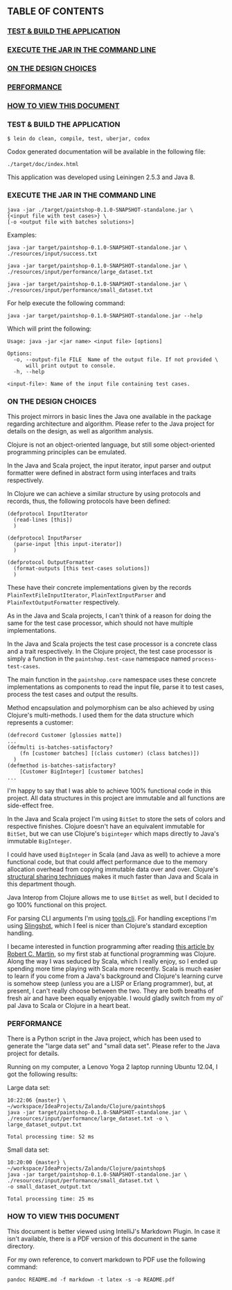 ## TABLE OF CONTENTS
### [TEST & BUILD THE APPLICATION](#test-and-build-the-application)
### [EXECUTE THE JAR IN THE COMMAND LINE](#execute-the-jar-in-the-command-line)
### [ON THE DESIGN CHOICES](#on-the-design-choices)
### [PERFORMANCE](#performance)
### [HOW TO VIEW THIS DOCUMENT](#how-to-view-this-document)

### <a name="test-and-build-the-application"></a> TEST & BUILD THE APPLICATION

    $ lein do clean, compile, test, uberjar, codox

Codox generated documentation will be available in the following file:

    ./target/doc/index.html

This application was developed using Leiningen 2.5.3 and Java 8.

### <a name="execute-the-jar-in-the-command-line"></a> EXECUTE THE JAR IN THE COMMAND LINE

    java -jar ./target/paintshop-0.1.0-SNAPSHOT-standalone.jar \
    {<input file with test cases>} \
    [-o <output file with batches solutions>]



Examples:

    java -jar target/paintshop-0.1.0-SNAPSHOT-standalone.jar \
    ./resources/input/success.txt
    
    java -jar target/paintshop-0.1.0-SNAPSHOT-standalone.jar \
    ./resources/input/performance/large_dataset.txt
    
    java -jar target/paintshop-0.1.0-SNAPSHOT-standalone.jar \
    ./resources/input/performance/small_dataset.txt


For help execute the following command:

    java -jar target/paintshop-0.1.0-SNAPSHOT-standalone.jar --help

Which will print the following:

    Usage: java -jar <jar name> <input file> [options]
    
    Options:
      -o, --output-file FILE  Name of the output file. If not provided \
          will print output to console.
      -h, --help
    
    <input-file>: Name of the input file containing test cases.

### <a name="on-the-design-choices"></a> ON THE DESIGN CHOICES

This project mirrors in basic lines the Java one available in the package regarding architecture and algorithm. Please refer to the Java project for details on the design, as well as algorithm analysis.

Clojure is not an object-oriented language, but still some object-oriented programming principles can be emulated.

In the Java and Scala project, the input iterator, input parser and output formatter were defined in abstract form using interfaces and traits respectively.

In Clojure we can achieve a similar structure by using protocols and records, thus, the following protocols have been defined:

    (defprotocol InputIterator
      (read-lines [this])
      )
  
    (defprotocol InputParser
      (parse-input [this input-iterator])
      )
    
    (defprotocol OutputFormatter
      (format-outputs [this test-cases solutions])
      )

These have their concrete implementations given by the records ```PlainTextFileInputIterator```, ```PlainTextInputParser``` and ```PlainTextOutputFormatter``` respectively.

As in the Java and Scala projects, I can't think of a reason for doing the same for the test case processor, which should not have multiple implementations.

In the Java and Scala projects the test case processor is a concrete class and a trait respectively. In the Clojure project, the test case processor is simply a function in the ```paintshop.test-case``` namespace named ```process-test-cases```.

The main function in the ```paintshop.core``` namespace uses these concrete implementations as components to read the input file, parse it to test cases, process the test cases and output the results.

Method encapsulation and polymorphism can be also achieved by using Clojure's multi-methods. I used them for the data structure which represents a customer:


    (defrecord Customer [glossies matte])
    ...
    (defmulti is-batches-satisfactory? 
        (fn [customer batches] [(class customer) (class batches)])
      )
    (defmethod is-batches-satisfactory?
        [Customer BigInteger] [customer batches]
    ...


I'm happy to say that I was able to achieve 100% functional code in this project. All data structures in this project are immutable and all functions are side-effect free.

In the Java and Scala project I'm using ```BitSet``` to store the sets of colors and respective finishes. Clojure doesn't have an equivalent immutable for ```BitSet```, but we can use Clojure's ```biginteger``` which maps directly to Java's immutable ```BigInteger```.

I could have used ```BigInteger``` in Scala (and Java as well) to achieve a more functional code, but that could affect performance due to the memory allocation overhead from copying immutable data over and over. Clojure's [structural sharing techniques](http://blog.higher-order.net/2009/02/01/understanding-clojures-persistentvector-implementation) makes it much faster than Java and Scala in this department though.

Java Interop from Clojure allows me to use ```BitSet``` as well, but I decided to go 100% functional on this project.

For parsing CLI arguments I'm using [tools.cli](https://github.com/clojure/tools.cli). For handling exceptions I'm using [Slingshot](https://github.com/scgilardi/slingshot), which I feel is nicer than Clojure's standard exception handling.

I became interested in function programming after reading [this article by Robert C. Martin](http://thecleancoder.blogspot.ie/2010/08/why-clojure.html), so my first stab at functional programming was Clojure. Along the way I was seduced by Scala, which I really enjoy, so I ended up spending more time playing with Scala more recently. Scala is much easier to learn if you come from a Java's background and Clojure's learning curve is somehow steep (unless you are a LISP or Erlang programmer), but, at present, I can't really choose between the two. They are both breaths of fresh air and have been equally enjoyable. I would gladly switch from my ol' pal Java to Scala or Clojure in a heart beat.

### <a name="performance"></a> PERFORMANCE

There is a Python script in the Java project, which has been used to generate the "large data set" and "small data set". Please refer to the Java project for details.

Running on my computer, a Lenovo Yoga 2 laptop running Ubuntu 12.04, I got the following results:

Large data set:

    10:22:06 {master} \
    ~/workspace/IdeaProjects/Zalando/Clojure/paintshop$
    java -jar target/paintshop-0.1.0-SNAPSHOT-standalone.jar \
    ./resources/input/performance/large_dataset.txt -o \
    large_dataset_output.txt
    
    Total processing time: 52 ms


Small data set:

    10:20:00 {master} \
    ~/workspace/IdeaProjects/Zalando/Clojure/paintshop$ 
    java -jar target/paintshop-0.1.0-SNAPSHOT-standalone.jar \
    ./resources/input/performance/small_dataset.txt \
    -o small_dataset_output.txt
    
    Total processing time: 25 ms

### <a name="how-to-view-this-document"></a> HOW TO VIEW THIS DOCUMENT

This document is better viewed using IntelliJ's Markdown Plugin. In case it isn't available, there is a PDF version of this document in the same directory.

For my own reference, to convert markdown to PDF use the following command:

    pandoc README.md -f markdown -t latex -s -o README.pdf